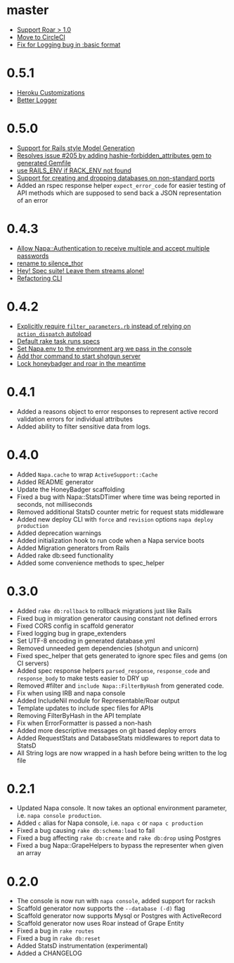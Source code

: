 master
===
* [Support Roar > 1.0](https://github.com/bellycard/napa/pull/242)
* [Move to CircleCI](https://github.com/bellycard/napa/pull/241)
* [Fix for Logging bug in :basic format](https://github.com/bellycard/napa/pull/222)

0.5.1
===
* [Heroku Customizations](https://github.com/bellycard/napa/pull/214)
* [Better Logger](https://github.com/bellycard/napa/pull/213)

0.5.0
===
* [Support for Rails style Model Generation](https://github.com/bellycard/napa/pull/207)
* [Resolves issue #205 by adding hashie-forbidden_attributes gem to generated Gemfile](https://github.com/bellycard/napa/pull/206)
* [use RAILS_ENV if RACK_ENV not found](https://github.com/bellycard/napa/pull/200)
* [Support for creating and dropping databases on non-standard ports](https://github.com/bellycard/napa/pull/166)
* Added an rspec response helper `expect_error_code` for easier testing of API methods which are supposed to send back a JSON representation of an error

0.4.3
===
* [Allow Napa::Authentication to receive multiple and accept multiple passwords](https://github.com/bellycard/napa/pull/190)
* [rename to silence_thor](https://github.com/bellycard/napa/pull/189)
* [Hey! Spec suite! Leave them streams alone!](https://github.com/bellycard/napa/pull/175)
* [Refactoring CLI](https://github.com/bellycard/napa/pull/186)

0.4.2
===
* [Explicitly require `filter_parameters.rb` instead of relying on `action_dispatch` autoload](https://github.com/bellycard/napa/pull/181)
* [Default rake task runs specs](https://github.com/bellycard/napa/pull/176)
* [Set Napa.env to the environment arg we pass in the console](https://github.com/bellycard/napa/pull/179)
* [Add thor command to start shotgun server](https://github.com/bellycard/napa/pull/177)
* [Lock honeybadger and roar in the meantime](https://github.com/bellycard/napa/pull/185)

0.4.1
===
* Added a reasons object to error responses to represent active record validation errors for individual attributes
* Added ability to filter sensitive data from logs.

0.4.0
===
* Added `Napa.cache` to wrap `ActiveSupport::Cache`
* Added README generator
* Update the HoneyBadger scaffolding
* Fixed a bug with Napa::StatsDTimer where time was being reported in seconds, not milliseconds
* Removed additional StatsD counter metric for request stats middleware
* Added new deploy CLI with `force` and `revision` options `napa deploy production`
* Added deprecation warnings
* Added initialization hook to run code when a Napa service boots
* Added Migration generators from Rails
* Added rake db:seed functionality
* Added some convenience methods to spec_helper

0.3.0
===
* Added `rake db:rollback` to rollback migrations just like Rails
* Fixed bug in migration generator causing constant not defined errors
* Fixed CORS config in scaffold generator
* Fixed logging bug in grape_extenders
* Set UTF-8 encoding in generated database.yml
* Removed unneeded gem dependencies (shotgun and unicorn)
* Fixed spec_helper that gets generated to ignore spec files and gems (on CI servers)
* Added spec response helpers `parsed_response`, `response_code` and `response_body` to make tests easier to DRY up
* Removed #filter and `include Napa::FilterByHash` from generated code.
* Fix when using IRB and napa console
* Added IncludeNil module for Representable/Roar output
* Template updates to include spec files for APIs
* Removing FilterByHash in the API template
* Fix when ErrorFormatter is passed a non-hash
* Added more descriptive messages on git based deploy errors
* Added RequestStats and DatabaseStats middlewares to report data to StatsD
* All String logs are now wrapped in a hash before being written to the log file

0.2.1
===
* Updated Napa console. It now takes an optional environment parameter, i.e. `napa console production`.
* Added `c` alias for Napa console, i.e. `napa c` or `napa c production`
* Fixed a bug causing `rake db:schema:load` to fail
* Fixed a bug affecting `rake db:create` and `rake db:drop` using Postgres
* Fixed a bug Napa::GrapeHelpers to bypass the representer when given an array

0.2.0
===
* The console is now run with `napa console`, added support for racksh
* Scaffold generator now supports the `--database (-d)` flag
* Scaffold generator now supports Mysql or Postgres with ActiveRecord
* Scaffold generator now uses Roar instead of Grape Entity
* Fixed a bug in `rake routes`
* Fixed a bug in `rake db:reset`
* Added StatsD instrumentation (experimental)
* Added a CHANGELOG

